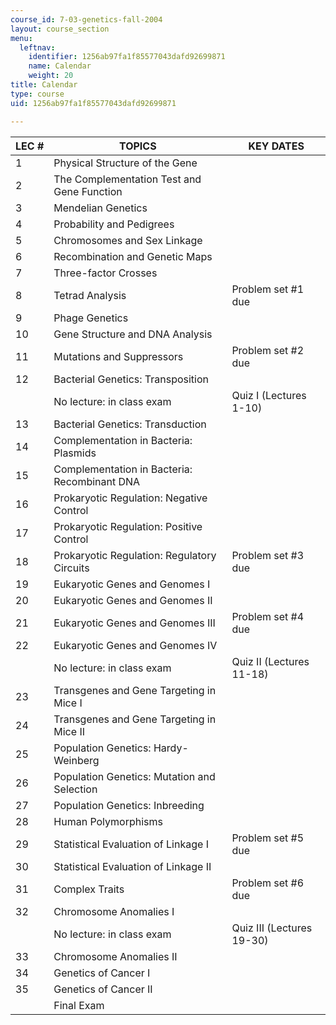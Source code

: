 ```yaml
---
course_id: 7-03-genetics-fall-2004
layout: course_section
menu:
  leftnav:
    identifier: 1256ab97fa1f85577043dafd92699871
    name: Calendar
    weight: 20
title: Calendar
type: course
uid: 1256ab97fa1f85577043dafd92699871

---
```


| LEC # | TOPICS | KEY DATES |
| --- | --- | --- |
| 1 | Physical Structure of the Gene |  |
| 2 | The Complementation Test and Gene Function |  |
| 3 | Mendelian Genetics |  |
| 4 | Probability and Pedigrees |  |
| 5 | Chromosomes and Sex Linkage |  |
| 6 | Recombination and Genetic Maps |  |
| 7 | Three-factor Crosses |  |
| 8 | Tetrad Analysis | Problem set #1 due |
| 9 | Phage Genetics |  |
| 10 | Gene Structure and DNA Analysis |  |
| 11 | Mutations and Suppressors | Problem set #2 due |
| 12 | Bacterial Genetics: Transposition |  |
|  | No lecture: in class exam | Quiz I (Lectures 1-10) |
| 13 | Bacterial Genetics: Transduction |  |
| 14 | Complementation in Bacteria: Plasmids |  |
| 15 | Complementation in Bacteria: Recombinant DNA |  |
| 16 | Prokaryotic Regulation: Negative Control |  |
| 17 | Prokaryotic Regulation: Positive Control |  |
| 18 | Prokaryotic Regulation: Regulatory Circuits | Problem set #3 due |
| 19 | Eukaryotic Genes and Genomes I |  |
| 20 | Eukaryotic Genes and Genomes II |  |
| 21 | Eukaryotic Genes and Genomes III | Problem set #4 due |
| 22 | Eukaryotic Genes and Genomes IV |  |
|  | No lecture: in class exam | Quiz II (Lectures 11-18) |
| 23 | Transgenes and Gene Targeting in Mice I |  |
| 24 | Transgenes and Gene Targeting in Mice II |  |
| 25 | Population Genetics: Hardy-Weinberg |  |
| 26 | Population Genetics: Mutation and Selection |  |
| 27 | Population Genetics: Inbreeding |  |
| 28 | Human Polymorphisms |  |
| 29 | Statistical Evaluation of Linkage I | Problem set #5 due |
| 30 | Statistical Evaluation of Linkage II |  |
| 31 | Complex Traits | Problem set #6 due |
| 32 | Chromosome Anomalies I |  |
|  | No lecture: in class exam | Quiz III (Lectures 19-30) |
| 33 | Chromosome Anomalies II |  |
| 34 | Genetics of Cancer I |  |
| 35 | Genetics of Cancer II |  |
|  | Final Exam |